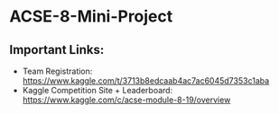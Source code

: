 # ACSE-8-Mini-Project

## Important Links:

- Team Registration: https://www.kaggle.com/t/3713b8edcaab4ac7ac6045d7353c1aba
- Kaggle Competition Site + Leaderboard: https://www.kaggle.com/c/acse-module-8-19/overview
